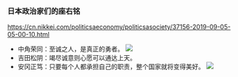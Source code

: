 ### 日本政治家们的座右铭
https://cn.nikkei.com/politicsaeconomy/politicsasociety/37156-2019-09-05-05-00-10.html
- 中角荣同：至诚之人，是真正的勇者。
![](https://cn.nikkei.com/images/2019/08/0830/0830-15-2-M.jpg)
- 吉田松阴：竭尽诚意则心愿可以通达上天。
- 安冈正笃：只要每个人都承担自己的职责，整个国家就将变得美好。
![](https://cn.nikkei.com/images/2019/08/0830/0830-15-1-L.jpg)
